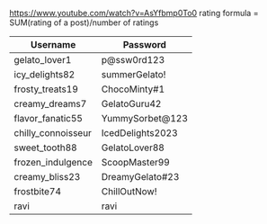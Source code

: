 https://www.youtube.com/watch?v=AsYfbmp0To0
rating formula = SUM(rating of a post)/number of ratings


| Username           | Password         |
| ------------------ | ---------------- |
| gelato_lover1      | p@ssw0rd123      |
| icy_delights82     | summerGelato!    |
| frosty_treats19    | ChocoMinty#1     |
| creamy_dreams7     | GelatoGuru42     |
| flavor_fanatic55   | YummySorbet@123  |
| chilly_connoisseur | IcedDelights2023 |
| sweet_tooth88      | GelatoLover88    |
| frozen_indulgence  | ScoopMaster99    |
| creamy_bliss23     | DreamyGelato#23  |
| frostbite74        | ChillOutNow!     |
|ravi |ravi|

